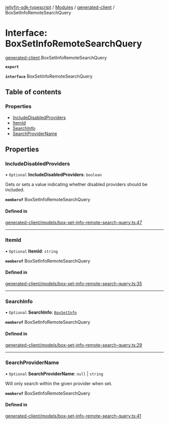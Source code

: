 [jellyfin-sdk-typescript](../README.md) / [Modules](../modules.md) / [generated-client](../modules/generated_client.md) / BoxSetInfoRemoteSearchQuery

# Interface: BoxSetInfoRemoteSearchQuery

[generated-client](../modules/generated_client.md).BoxSetInfoRemoteSearchQuery

**`export`**

**`interface`** BoxSetInfoRemoteSearchQuery

## Table of contents

### Properties

- [IncludeDisabledProviders](generated_client.BoxSetInfoRemoteSearchQuery.md#includedisabledproviders)
- [ItemId](generated_client.BoxSetInfoRemoteSearchQuery.md#itemid)
- [SearchInfo](generated_client.BoxSetInfoRemoteSearchQuery.md#searchinfo)
- [SearchProviderName](generated_client.BoxSetInfoRemoteSearchQuery.md#searchprovidername)

## Properties

### IncludeDisabledProviders

• `Optional` **IncludeDisabledProviders**: `boolean`

Gets or sets a value indicating whether disabled providers should be included.

**`memberof`** BoxSetInfoRemoteSearchQuery

#### Defined in

[generated-client/models/box-set-info-remote-search-query.ts:47](https://github.com/thornbill/jellyfin-sdk-typescript/blob/46678c1/src/generated-client/models/box-set-info-remote-search-query.ts#L47)

___

### ItemId

• `Optional` **ItemId**: `string`

**`memberof`** BoxSetInfoRemoteSearchQuery

#### Defined in

[generated-client/models/box-set-info-remote-search-query.ts:35](https://github.com/thornbill/jellyfin-sdk-typescript/blob/46678c1/src/generated-client/models/box-set-info-remote-search-query.ts#L35)

___

### SearchInfo

• `Optional` **SearchInfo**: [`BoxSetInfo`](generated_client.BoxSetInfo.md)

**`memberof`** BoxSetInfoRemoteSearchQuery

#### Defined in

[generated-client/models/box-set-info-remote-search-query.ts:29](https://github.com/thornbill/jellyfin-sdk-typescript/blob/46678c1/src/generated-client/models/box-set-info-remote-search-query.ts#L29)

___

### SearchProviderName

• `Optional` **SearchProviderName**: ``null`` \| `string`

Will only search within the given provider when set.

**`memberof`** BoxSetInfoRemoteSearchQuery

#### Defined in

[generated-client/models/box-set-info-remote-search-query.ts:41](https://github.com/thornbill/jellyfin-sdk-typescript/blob/46678c1/src/generated-client/models/box-set-info-remote-search-query.ts#L41)
